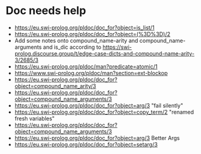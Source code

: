 # Doc needs help

- https://eu.swi-prolog.org/pldoc/doc_for?object=is_list/1
- https://eu.swi-prolog.org/pldoc/doc_for?object=(%3D%3D)/2
- Add some notes onto compound_name-arity and compound_name-arguments and is_dic according to https://swi-prolog.discourse.group/t/edge-case-dicts-and-compound-name-arity-3/2685/3
- https://eu.swi-prolog.org/pldoc/man?predicate=atomic/1
- https://www.swi-prolog.org/pldoc/man?section=ext-blockop
- https://eu.swi-prolog.org/pldoc/doc_for?object=compound_name_arity/3
- https://eu.swi-prolog.org/pldoc/doc_for?object=compound_name_arguments/3
- https://eu.swi-prolog.org/pldoc/doc_for?object=arg/3 "fail silently"
- https://eu.swi-prolog.org/pldoc/doc_for?object=copy_term/2 "renamed fresh variables"
- https://eu.swi-prolog.org/pldoc/doc_for?object=compound_name_arguments/3
- https://eu.swi-prolog.org/pldoc/doc_for?object=arg/3 Better Args
- https://eu.swi-prolog.org/pldoc/doc_for?object=setarg/3
